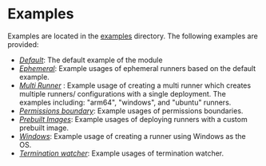 # Examples

Examples are located in the [examples](https://github.com/philips-labs/terraform-aws-github-runner/tree/main/examples) directory. The following examples are provided:

- _[Default](default.md)_: The default example of the module
- _[Ephemeral](ephemeral.md)_: Example usages of ephemeral runners based on the default example.
- _[Multi Runner](multi-runner.md)_ : Example usage of creating a multi runner which creates multiple runners/ configurations with a single deployment. The examples including: "arm64", "windows", and "ubuntu" runners.
- _[Permissions boundary](permissions-boundary.md)_: Example usages of permissions boundaries.
- _[Prebuilt Images](prebuilt.md)_: Example usages of deploying runners with a custom prebuilt image.
- _[Windows](windows.md)_: Example usage of creating a runner using Windows as the OS.
- _[Termination watcher](termination-watcher.md)_: Example usages of termination watcher.
